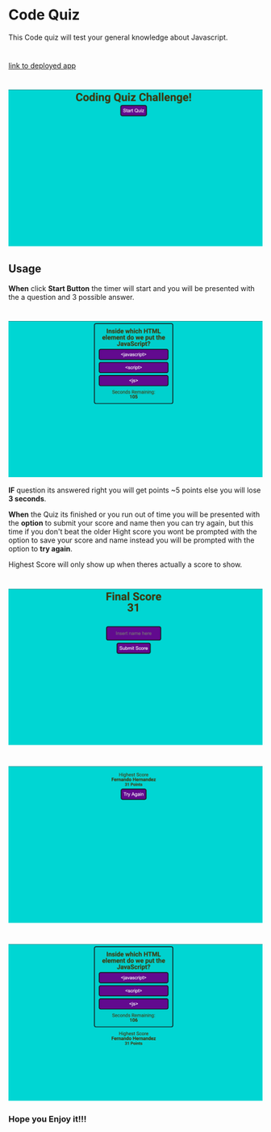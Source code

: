 # Code Quiz

This Code quiz will test your general knowledge about Javascript.
# 
[link to deployed app](https://proudfer000.github.io/codeQuiz/)
#
![Image of Start Screen](assets/img1.png)
## Usage

**When** click **Start Button** the timer will start and you will be presented with the a question and 3 possible answer.
#
![Image of Questions and answers](assets/img2.png)

**IF** question its answered right you will get points ~5 points else you will lose **3 seconds**.

**When** the Quiz its finished or you run out of time you will be presented with the **option** to submit your score and name then you can try again, but this time if you don't beat the older Hight score you wont be prompted with the option to save your score and name instead you will be prompted with the option to **try again**.

Highest Score will only show up when theres actually a score to show.
#
![Image of Submit score and name](assets/img3.png)
#
![Image of Try again](assets/img4.png)
#
![Image of Try again](assets/img5.png)

### Hope you Enjoy it!!!
